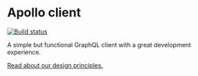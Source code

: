 # Apollo client

[![Build status](https://travis-ci.org/apollostack/apollo-client.svg?branch=master)](https://travis-ci.org/apollostack/apollo-client)

A simple but functional GraphQL client with a great development experience.

[Read about our design principles.](design.md)
